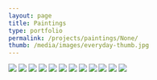```yaml
---
layout: page
title: Paintings 
type: portfolio
permalink: /projects/paintings/None/
thumb: /media/images/everyday-thumb.jpg
---
```




![](/media/images/everyday1.jpg)
![](/media/images/everyday2.jpg)
![](/media/images/everyday3.jpg)
![](/media/images/everyday4.jpg)
![](/media/images/everyday5.jpg)
![](/media/images/everyday6.jpg)
![](/media/images/everyday7.jpg)
![](/media/images/everyday8.jpg)
![](/media/images/everyday9.jpg)
![](/media/images/everyday10.jpg)
![](/media/images/everyday11.jpg)
![](/media/images/everyday12.jpg)